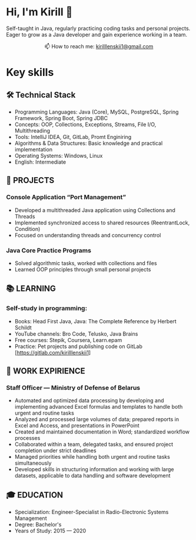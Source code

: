 # Hi, I'm Kirill 👋
Self-taught in Java, regularly practicing coding tasks and personal projects.
Eager to grow as a Java developer and gain experience working in a team.
<p align='center'>
   📫 How to reach me: <a href='mailto:kirilllenskii1@gmail.com'>kirilllenskii1@gmail.com</a>
</p>

# Key skills

## 🛠 Technical Stack
* Programming Languages: Java (Core), MySQL, PostgreSQL, Spring Framework, Spring Boot, Spring JDBC
* Concepts: OOP, Collections, Exceptions, Streams, File I/O, Multithreading
* Tools: IntelliJ IDEA, Git, GitLab, Promt Enginiring
* Algorithms & Data Structures: Basic knowledge and practical implementation
* Operating Systems: Windows, Linux
* English: Intermediate

## 🧩 PROJECTS
### Console Application “Port Management”
* Developed a multithreaded Java application using Collections and Threads
* Implemented synchronized access to shared resources (ReentrantLock, Condition)
* Focused on understanding threads and concurrency control
### Java Core Practice Programs
* Solved algorithmic tasks, worked with collections and files
* Learned OOP principles through small personal projects

## 📚 LEARNING
### Self-study in programming:
* Books: Head First Java, Java: The Complete Reference by Herbert Schildt
* YouTube channels: Bro Code, Telusko, Java Brains
* Free courses: Stepik, Coursera, Learn.epam
* Practice: Pet projects and publishing code on GitLab [https://gitlab.com/kirilllenskii1]

## 💬 WORK EXPIRIENCE
### Staff Officer — Ministry of Defense of Belarus
* Automated and optimized data processing by developing and implementing advanced Excel formulas and templates to handle both urgent and routine tasks
* Analyzed and processed large volumes of data; prepared reports in Excel and Access, and presentations in PowerPoint
* Created and maintained documentation in Word; standardized workflow processes
* Collaborated within a team, delegated tasks, and ensured project completion under strict deadlines
* Managed priorities while handling both urgent and routine tasks simultaneously
* Developed skills in structuring information and working with large datasets, applicable to data handling and software development

## 🎓 EDUCATION
* Specialization: Engineer-Specialist in Radio-Electronic Systems Management
* Degree: Bachelor's
* Years of Study: 2015 — 2020

<!--
**corder938/corder938** is a ✨ _special_ ✨ repository because its `README.md` (this file) appears on your GitHub profile.

Here are some ideas to get you started:

- 🔭 I’m currently working on ...
- 🌱 I’m currently learning ...
- 👯 I’m looking to collaborate on ...
- 🤔 I’m looking for help with ...
- 💬 Ask me about ...
- 📫 How to reach me: ...
- 😄 Pronouns: ...
- ⚡ Fun fact: ...
-->
